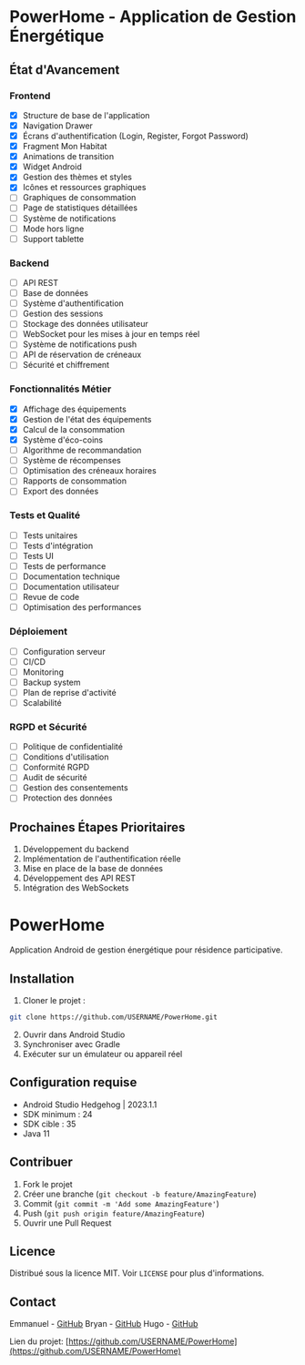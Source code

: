 # PowerHome - Application de Gestion Énergétique


## État d'Avancement

### Frontend
- [x] Structure de base de l'application
- [x] Navigation Drawer
- [x] Écrans d'authentification (Login, Register, Forgot Password)
- [x] Fragment Mon Habitat
- [x] Animations de transition
- [x] Widget Android
- [x] Gestion des thèmes et styles
- [x] Icônes et ressources graphiques
- [ ] Graphiques de consommation
- [ ] Page de statistiques détaillées
- [ ] Système de notifications
- [ ] Mode hors ligne
- [ ] Support tablette

### Backend
- [ ] API REST
- [ ] Base de données
- [ ] Système d'authentification
- [ ] Gestion des sessions
- [ ] Stockage des données utilisateur
- [ ] WebSocket pour les mises à jour en temps réel
- [ ] Système de notifications push
- [ ] API de réservation de créneaux
- [ ] Sécurité et chiffrement

### Fonctionnalités Métier
- [x] Affichage des équipements
- [x] Gestion de l'état des équipements
- [x] Calcul de la consommation
- [x] Système d'éco-coins
- [ ] Algorithme de recommandation
- [ ] Système de récompenses
- [ ] Optimisation des créneaux horaires
- [ ] Rapports de consommation
- [ ] Export des données

### Tests et Qualité
- [ ] Tests unitaires
- [ ] Tests d'intégration
- [ ] Tests UI
- [ ] Tests de performance
- [ ] Documentation technique
- [ ] Documentation utilisateur
- [ ] Revue de code
- [ ] Optimisation des performances

### Déploiement
- [ ] Configuration serveur
- [ ] CI/CD
- [ ] Monitoring
- [ ] Backup system
- [ ] Plan de reprise d'activité
- [ ] Scalabilité

### RGPD et Sécurité
- [ ] Politique de confidentialité
- [ ] Conditions d'utilisation
- [ ] Conformité RGPD
- [ ] Audit de sécurité
- [ ] Gestion des consentements
- [ ] Protection des données

## Prochaines Étapes Prioritaires
1. Développement du backend
2. Implémentation de l'authentification réelle
3. Mise en place de la base de données
4. Développement des API REST
5. Intégration des WebSockets

# PowerHome

Application Android de gestion énergétique pour résidence participative.

## Installation

1. Cloner le projet :
```bash
git clone https://github.com/USERNAME/PowerHome.git
```

2. Ouvrir dans Android Studio
3. Synchroniser avec Gradle
4. Exécuter sur un émulateur ou appareil réel

## Configuration requise

- Android Studio Hedgehog | 2023.1.1
- SDK minimum : 24
- SDK cible : 35
- Java 11

## Contribuer

1. Fork le projet
2. Créer une branche (`git checkout -b feature/AmazingFeature`)
3. Commit (`git commit -m 'Add some AmazingFeature'`)
4. Push (`git push origin feature/AmazingFeature`)
5. Ouvrir une Pull Request

## Licence

Distribué sous la licence MIT. Voir `LICENSE` pour plus d'informations.

## Contact

Emmanuel - [GitHub](@emmanuel)
Bryan - [GitHub](@bryan)
Hugo - [GitHub](@hugo)

Lien du projet: [https://github.com/USERNAME/PowerHome](https://github.com/USERNAME/PowerHome)

